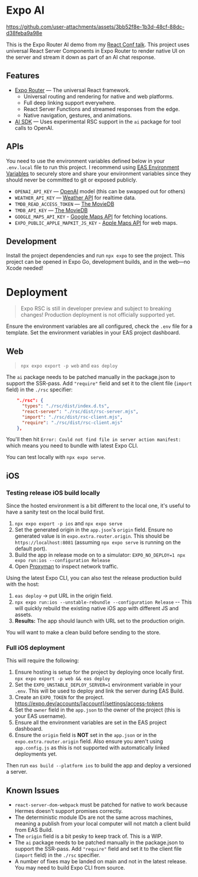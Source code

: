 # Expo AI


https://github.com/user-attachments/assets/3bb52f8e-1b3d-48cf-88dc-d38feba9a98e


This is the Expo Router AI demo from my [React Conf talk](https://www.youtube.com/watch?v=djhEgxQf3Kw). This project uses universal React Server Components in Expo Router to render native UI on the server and stream it down as part of an AI chat response.

## Features

- [Expo Router](https://docs.expo.dev/router/introduction/) — The universal React framework.
  - Universal routing and rendering for native and web platforms.
  - Full deep linking support everywhere.
  - React Server Functions and streamed responses from the edge.
  - Native navigation, gestures, and animations.
- [AI SDK](https://sdk.vercel.ai/docs) — Uses experimental RSC support in the `ai` package for tool calls to OpenAI.


## APIs

You need to use the environment variables defined below in your `.env.local` file to run this project. I recommend using [EAS Environment Variables](https://docs.expo.dev/eas/using-environment-variables/#create-environment-variables) to securely store and share your environment variables since they should never be committed to git or exposed publicly.

- `OPENAI_API_KEY` — [OpenAI](https://platform.openai.com/docs/overview) model (this can be swapped out for others)
- `WEATHER_API_KEY` — [Weather API](https://www.weatherapi.com/) for realtime data.
- `TMDB_READ_ACCESS_TOKEN` — [The MovieDB](https://developer.themoviedb.org/docs/getting-started)
- `TMDB_API_KEY` — [The MovieDB](https://developer.themoviedb.org/docs/getting-started)
- `GOOGLE_MAPS_API_KEY` - [Google Maps API](https://console.cloud.google.com/google/maps-apis/home) for fetching locations.
- `EXPO_PUBLIC_APPLE_MAPKIT_JS_KEY` - [Apple Maps API](https://developer.apple.com/account/resources/services/maps-tokens) for web maps.

## Development

Install the project dependencies and run `npx expo` to see the project. This project can be opened in Expo Go, development builds, and in the web—no Xcode needed!

# Deployment

> Expo RSC is still in developer preview and subject to breaking changes! Production deployment is not officially supported yet.

Ensure the environment variables are all configured, check the `.env` file for a template. Set the environment variables in your EAS project dashboard.

## Web

> `npx expo export -p web` and `eas deploy`

The `ai` package needs to be patched manually in the package.json to support the SSR-pass. Add `"require"` field and set it to the client file (`import` field) in the `./rsc` specifier:

```json
    "./rsc": {
      "types": "./rsc/dist/index.d.ts",
      "react-server": "./rsc/dist/rsc-server.mjs",
      "import": "./rsc/dist/rsc-client.mjs",
      "require": "./rsc/dist/rsc-client.mjs"
    },
```

You'll then hit `Error: Could not find file in server action manifest:` which means you need to bundle with latest Expo CLI.

You can test locally with `npx expo serve`.

## iOS

### Testing release iOS build locally

Since the hosted environment is a bit different to the local one, it's useful to have a sanity test on the local build first.

1. `npx expo export -p ios` and `npx expo serve`
2. Set the generated origin in the `app.json`'s `origin` field. Ensure no generated value is in `expo.extra.router.origin`. This should be `https://localhost:8081` (assuming `npx expo serve` is running on the default port).
3. Build the app in release mode on to a simulator: `EXPO_NO_DEPLOY=1 npx expo run:ios --configuration Release`
4. Open [Proxyman](https://proxyman.com/) to inspect network traffic.

Using the latest Expo CLI, you can also test the release production build with the host:

1. `eas deploy` -> put URL in the origin field.
2. `npx expo run:ios --unstable-rebundle --configuration Release` -- This will quickly rebuild the existing native iOS app with different JS and assets.
3. **Results:** The app should launch with URL set to the production origin.

You will want to make a clean build before sending to the store.

### Full iOS deployment

This will require the following:

1. Ensure hosting is setup for the project by deploying once locally first. `npx expo export -p web && eas deploy`
2. Set the `EXPO_UNSTABLE_DEPLOY_SERVER=1` environment variable in your `.env`. This will be used to deploy and link the server during EAS Build.
3. Create an `EXPO_TOKEN` for the project. https://expo.dev/accounts/[account]/settings/access-tokens
4. Set the `owner` field in the `app.json` to the owner of the project (this is your EAS username).
5. Ensure all the environment variables are set in the EAS project dashboard.
6. Ensure the `origin` field is **NOT** set in the `app.json` or in the `expo.extra.router.origin` field. Also ensure you aren't using `app.config.js` as this is not supported with automatically linked deployments yet.

Then run `eas build --platform ios` to build the app and deploy a versioned a server.

## Known Issues

- `react-server-dom-webpack` must be patched for native to work because Hermes doesn't support promises correctly.
- The deterministic module IDs are not the same across machines, meaning a publish from your local computer will not match a client build from EAS Build.
- The `origin` field is a bit pesky to keep track of. This is a WIP.
- The `ai` package needs to be patched manually in the package.json to support the SSR-pass. Add `"require"` field and set it to the client file (`import` field) in the `./rsc` specifier.
- A number of fixes may be landed on main and not in the latest release. You may need to build Expo CLI from source.
